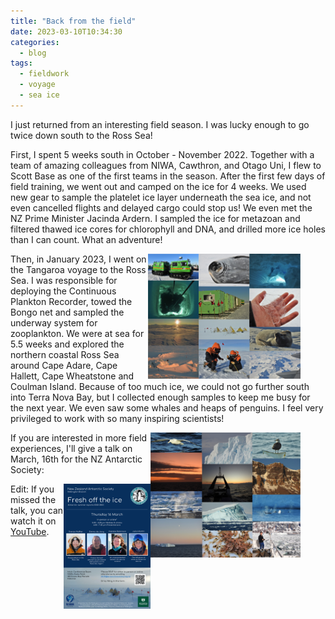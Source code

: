 ```yaml
---
title: "Back from the field"
date: 2023-03-10T10:34:30
categories:
  - blog
tags:
  - fieldwork
  - voyage
  - sea ice
---
```


I just returned from an interesting field season. I was lucky enough to go twice down south to the Ross Sea!

First, I spent 5 weeks south in October - November 2022. Together with a team of amazing colleagues from NIWA, Cawthron, and Otago Uni, I flew to Scott Base as one of the first teams in the season. 
After the first few days of field training, we went out and camped on the ice for 4 weeks. We used new gear to sample the platelet ice layer underneath the sea ice, and not even cancelled flights and delayed cargo could stop us! We even met the NZ Prime Minister Jacinda Ardern. 
I sampled the ice for metazoan and filtered thawed ice cores for chlorophyll and DNA, and drilled more ice holes than I can count. What an adventure!

<figure>
   <img src="/assets/images/Ice_comp.jpg" style="float: right;" height = "200" alt="">
</figure>

Then, in January 2023, I went on the Tangaroa voyage to the Ross Sea. I was responsible for deploying the Continuous Plankton Recorder, towed the Bongo net and sampled the underway system for zooplankton. 
We were at sea for 5.5 weeks and explored the northern coastal Ross Sea around Cape Adare, Cape Hallett, Cape Wheatstone and Coulman Island. Because of too much ice, we could not go further south into Terra Nova Bay, but I collected enough samples to keep me busy for the next year.
We even saw some whales and heaps of penguins. I feel very privileged to work with so many inspiring scientists!

<figure>
   <img src="/assets/images/Voyage_comp.jpg" style="float: right;" height = "200" alt="">
</figure>

If you are interested in more field experiences, I'll give a talk on March, 16th for the NZ Antarctic Society:

<figure>
   <img src="/assets/images/Flyer - FoTI 2023.png" style="float: right;" height = "200" alt="">
</figure>

Edit: If you missed the talk, you can watch it on [YouTube](https://www.youtube.com/watch?v=ku_BL33zOaw). 
